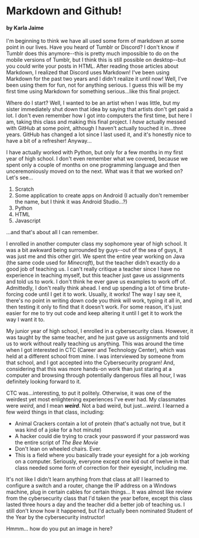 # Markdown and Github!
#### by Karla Jaime
I'm beginning to think we have all used some form of markdown at some point in our lives. Have you heard of Tumblr or Discord? I don't know if Tumblr does this anymore--this is pretty much impossible to do on the mobile versions of Tumblr, but I think this is still possible on desktop--but you could write your posts in HTML. After reading those articles about Markdown, I realized that Discord uses Markdown! I've been using Markdown for the past two years and I didn't realize it until now! Well, I've been using them for fun, not for anything serious. I guess this will be my first time using Markdown for something serious...like this final project.

Where do I start? Well, I wanted to be an artist when I was little, but my sister immediately shut down that idea by saying that artists don't get paid a lot. I don't even remember how I got into computers the first time, but here I am, taking this class and making this final project. I *have* actually messed with GitHub at some point, although I haven't actually touched it in...three years. GitHub has changed a lot since I last used it, and it's honestly nice to have a bit of a refresher! Anyway...

I have actually worked with Python, but only for a few months in my first year of high school. I don't even remember what we covered, because we spent only a couple of months on one programming language and then unceremoniously moved on to the next. What was it that we worked on? Let's see...

1. Scratch
2. Some application to create apps on Android (I actually don't remember the name, but I think it was Android Studio...?)
3. Python
4. HTML
5. Javascript

...and that's about all I can remember.

I enrolled in another computer class my sophomore year of high school. It was a bit awkward being surrounded by guys--out of the sea of guys, it was just me and this other girl. We spent the entire year working on Java (the same code used for *Minecraft*), but the teacher didn't exactly do a good job of teaching us. I can't really critique a teacher since I have no experience in teaching myself, but this teacher just gave us assignments and told us to work. I don't think he ever gave us examples to work off of. Admittedly, I don't really think ahead. I end up spending a lot of time brute-forcing code until I get it to work. Usually, it works! The way I say see it, there's no point in writing down code you think will work, typing it all in, and then testing it only to find that it doesn't work. For some reason, it's just easier for me to try out code and keep altering it until I get it to work the way I want it to.

My junior year of high school, I enrolled in a cybersecurity class. However, it was taught by the same teacher, and he just gave us assignments and told us to work without really teaching us anything. This was around the time when I got interested in CTC (Career and Technology Center), which was held at a different school from mine. I was interviewed by someone from that school, and I got accepted into the Cybersecurity program! And, considering that this was more hands-on work than just staring at a computer and browsing through potentially dangerous files all hour, I was definitely looking forward to it.

CTC was...interesting, to put it politely. Otherwise, it was one of the weirdest yet most enlightening experiences I've ever had. My classmates were *weird*, and I mean **_weird_**. Not a bad weird, but just...*weird*. I learned a few weird things in that class, including:

* Animal Crackers contain a lot of protein (that's actually not true, but it was kind of a joke for a hot minute)
* A hacker could die trying to crack your password if your password was the entire script of *The Bee Movie*
* Don't lean on wheeled chairs. Ever.
* This is a field where you basically trade your eyesight for a job working on a computer. Seriously, everyone except one kid out of twelve in that class needed some form of correction for their eyesight, including me.

It's not like I didn't learn anything from that class at all! I learned to configure a switch and a router, change the IP address on a Windows machine, plug in certain cables for certain things... It was almost like review from the cybersecurity class that I'd taken the year before, except this class lasted three hours a day and the teacher did a better job of teaching us. I still don't know how it happened, but I'd actually been nominated Student of the Year by the cybersecurity instructor!

Hmmm... how do you put an image in here?


